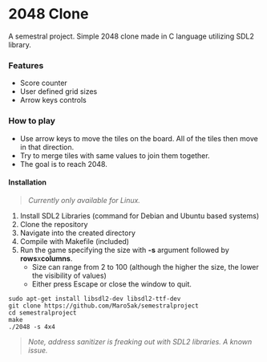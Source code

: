 # 2048 Clone 
A semestral project. Simple 2048 clone made in C language utilizing SDL2 library. 
### Features 
- Score counter
- User defined grid sizes 
- Arrow keys controls

### How to play
- Use arrow keys to move the tiles on the board. All of the tiles then move in that direction.
- Try to merge tiles with same values to join them together.
- The goal is to reach 2048.

#### Installation 
>*Currently only available for Linux.*  
1. Install SDL2 Libraries (command for Debian and Ubuntu based systems)
2. Clone the repository
3. Navigate into the created directory
4. Compile with Makefile (included)
5. Run the game specifying the size with **-s** argument followed by **rows**x**columns**.   
    - Size can range from 2 to 100 (although the higher the size, the lower the visibility of values)
    - Either press Escape or close the window to quit.
```
sudo apt-get install libsdl2-dev libsdl2-ttf-dev
git clone https://github.com/Maro5ak/semestralproject
cd semestralproject
make
./2048 -s 4x4
```  

>*Note, address sanitizer is freaking out with SDL2 libraries. A known issue.*
